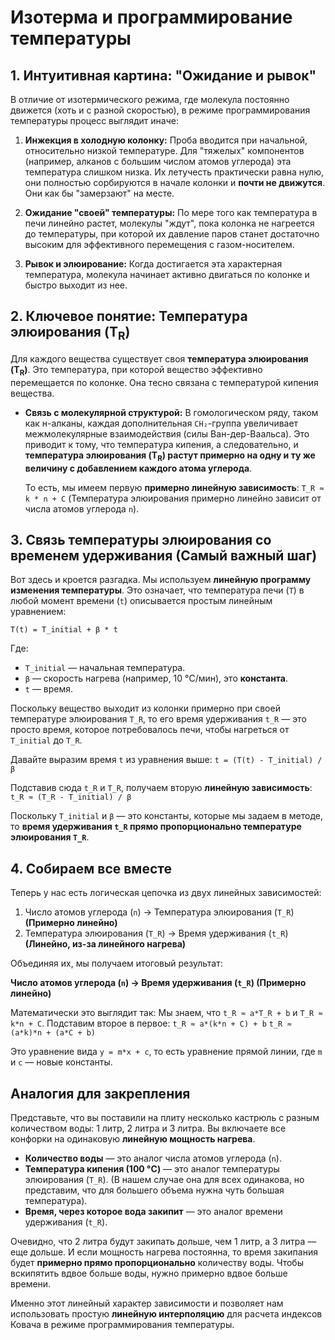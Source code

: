 # Изотерма и программирование температуры

## 1. Интуитивная картина: "Ожидание и рывок"

В отличие от изотермического режима, где молекула постоянно движется (хоть и с разной скоростью), в режиме программирования температуры процесс выглядит иначе:

1.  **Инжекция в холодную колонку:** Проба вводится при начальной, относительно низкой температуре. Для "тяжелых" компонентов (например, алканов с большим числом атомов углерода) эта температура слишком низка. Их летучесть практически равна нулю, они полностью сорбируются в начале колонки и **почти не движутся**. Они как бы "замерзают" на месте.

2.  **Ожидание "своей" температуры:** По мере того как температура в печи линейно растет, молекулы "ждут", пока колонка не нагреется до температуры, при которой их давление паров станет достаточно высоким для эффективного перемещения с газом-носителем.

3.  **Рывок и элюирование:** Когда достигается эта характерная температура, молекула начинает активно двигаться по колонке и быстро выходит из нее.

## 2. Ключевое понятие: Температура элюирования (T<sub>R</sub>)

Для каждого вещества существует своя **температура элюирования (T<sub>R</sub>)**. Это температура, при которой вещество эффективно перемещается по колонке. Она тесно связана с температурой кипения вещества.

*   **Связь с молекулярной структурой:** В гомологическом ряду, таком как н-алканы, каждая дополнительная `CH₂`-группа увеличивает межмолекулярные взаимодействия (силы Ван-дер-Ваальса). Это приводит к тому, что температура кипения, а следовательно, и **температура элюирования (T<sub>R</sub>) растут примерно на одну и ту же величину с добавлением каждого атома углерода**.

    То есть, мы имеем первую **примерно линейную зависимость**:
    `T_R ≈ k * n + C`
    (Температура элюирования примерно линейно зависит от числа атомов углерода `n`).

## 3. Связь температуры элюирования со временем удерживания (Самый важный шаг)

Вот здесь и кроется разгадка. Мы используем **линейную программу изменения температуры**. Это означает, что температура печи (`T`) в любой момент времени (`t`) описывается простым линейным уравнением:

`T(t) = T_initial + β * t`

Где:
*   `T_initial` — начальная температура.
*   `β` — скорость нагрева (например, 10 °C/мин), это **константа**.
*   `t` — время.

Поскольку вещество выходит из колонки примерно при своей температуре элюирования `T_R`, то его время удерживания `t_R` — это просто время, которое потребовалось печи, чтобы нагреться от `T_initial` до `T_R`.

Давайте выразим время `t` из уравнения выше:
`t = (T(t) - T_initial) / β`

Подставив сюда `t_R` и `T_R`, получаем вторую **линейную зависимость**:
`t_R ≈ (T_R - T_initial) / β`

Поскольку `T_initial` и `β` — это константы, которые мы задаем в методе, то **время удерживания `t_R` прямо пропорционально температуре элюирования `T_R`**.

## 4. Собираем все вместе

Теперь у нас есть логическая цепочка из двух линейных зависимостей:

1.  Число атомов углерода (`n`) → Температура элюирования (`T_R`)  **(Примерно линейно)**
2.  Температура элюирования (`T_R`) → Время удерживания (`t_R`)  **(Линейно, из-за линейного нагрева)**

Объединяя их, мы получаем итоговый результат:

**Число атомов углерода (`n`) → Время удерживания (`t_R`)  (Примерно линейно)**

Математически это выглядит так:
Мы знаем, что `t_R ≈ a*T_R + b` и `T_R ≈ k*n + C`.
Подставим второе в первое:
`t_R ≈ a*(k*n + C) + b`
`t_R ≈ (a*k)*n + (a*C + b)`

Это уравнение вида `y = m*x + c`, то есть уравнение прямой линии, где `m` и `c` — новые константы.

## Аналогия для закрепления

Представьте, что вы поставили на плиту несколько кастрюль с разным количеством воды: 1 литр, 2 литра и 3 литра. Вы включаете все конфорки на одинаковую **линейную мощность нагрева**.

*   **Количество воды** — это аналог числа атомов углерода (`n`).
*   **Температура кипения (100 °C)** — это аналог температуры элюирования (`T_R`). (В нашем случае она для всех одинакова, но представим, что для большего объема нужна чуть большая температура).
*   **Время, через которое вода закипит** — это аналог времени удерживания (`t_R`).

Очевидно, что 2 литра будут закипать дольше, чем 1 литр, а 3 литра — еще дольше. И если мощность нагрева постоянна, то время закипания будет **примерно прямо пропорционально** количеству воды. Чтобы вскипятить вдвое больше воды, нужно примерно вдвое больше времени.

Именно этот линейный характер зависимости и позволяет нам использовать простую **линейную интерполяцию** для расчета индексов Ковача в режиме программирования температуры.